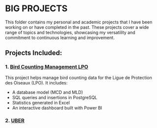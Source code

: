 # BIG PROJECTS

This folder contains my personal and academic projects that I have been working on or have completed in the past. These projects cover a wide range of topics and technologies, showcasing my versatility and commitment to continuous learning and improvement.

## Projects Included:

### 1. [Bird Counting Management LPO](https://github.com/melih0132/PROJETS/tree/main/GESTION_LPO)
This project helps manage bird counting data for the Ligue de Protection des Oiseaux (LPO). It includes:
- A database model (MCD and MLD)
- SQL queries and insertions in PostgreSQL
- Statistics generated in Excel
- An interactive dashboard built with Power BI

### 2. [UBER](https://github.com/melih0132/PROJETS/tree/main/UBER)
